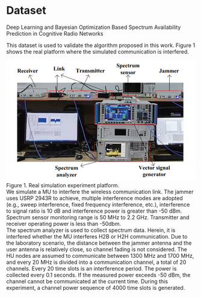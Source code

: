 # Dataset
Deep Learning and Bayesian Optimization Based Spectrum Availability Prediction in Cognitive Radio Networks

This dataset is used to validate the algorithm proposed in this work. Figure 1 shows the real platform where the simulated communication is interfered.

![](https://github.com/pgl1234/spectrum-data/blob/main/Images/platform.png)<br>
          Figure 1. Real simulation experiment platform.<br>
We simulate a MU to interfere the wireless communication link. The jammer uses USRP 2943R to achieve, multiple interference modes are adopted (e.g., sweep interference,
fixed frequency interference, etc.), interference to signal ratio is 10 dB and interference power is greater than -50 dBm. Spectrum sensor monitoring range is 50 MHz to 2.2 GHz. Transmitter and receiver operating power is less than -50dbm. <br>
The spectrum analyzer is used to collect spectrum data. Herein, it is interfered whether the MU interferes H2B or H2H communication. Due to the laboratory scenario, the distance between the jammer antenna and the user antenna is relatively close, so channel fading is not considered. The HU nodes are assumed to communicate between 1300 MHz and 1700 MHz, and every 20 MHz is divided into a communication channel, a total of 20 channels. Every 20 time slots is an interference period. The power is collected every 0.1 seconds. If the measured power exceeds -50 dBm, the channel cannot be communicated at the current time. During this experiment, a channel power sequence of 4000 time slots is generated. 
